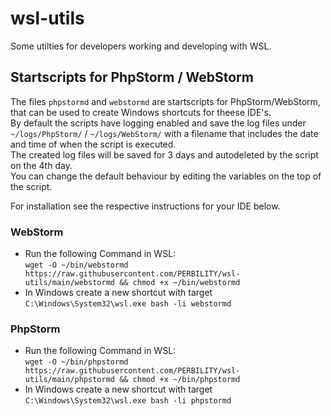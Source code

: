 # wsl-utils
Some utilties for developers working and developing with WSL.

## Startscripts for PhpStorm / WebStorm
The files `phpstormd` and `webstormd` are startscripts for PhpStorm/WebStorm, that can be used to create Windows shortcuts for theese IDE's.<br>
By default the scripts have logging enabled and save the log files under `~/logs/PhpStorm/` / `~/logs/WebStorm/` with a filename that includes the date and time of when the script is executed.<br>
The created log files will be saved for 3 days and autodeleted by the script on the 4th day.<br>
You can change the default behaviour by editing the variables on the top of the script.<br>

For installation see the respective instructions for your IDE below.
### WebStorm
- Run the following Command in WSL:<br>
`wget -O ~/bin/webstormd https://raw.githubusercontent.com/PERBILITY/wsl-utils/main/webstormd && chmod +x ~/bin/webstormd`
- In Windows create a new shortcut with target `C:\Windows\System32\wsl.exe bash -li webstormd`

### PhpStorm
- Run the following Command in WSL:<br>
`wget -O ~/bin/phpstormd https://raw.githubusercontent.com/PERBILITY/wsl-utils/main/phpstormd && chmod +x ~/bin/phpstormd`
- In Windows create a new shortcut with target `C:\Windows\System32\wsl.exe bash -li phpstormd`


